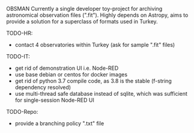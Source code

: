 OBSMAN
Currently a single developer toy-project for archiving astronomical observation files (".fit"). Highly depends on Astropy, aims to provide a solution for a superclass of formats used in Turkey.

TODO-HR:
- contact 4 observatories within Turkey (ask for sample ".fit" files)

TODO-IT:
- get rid of demonstration UI i.e. Node-RED
- use base debian or centos for docker images
- get rid of python 3.7 compile code, as 3.8 is the stable (f-string dependency resolved)
- use multi-thread safe database instead of sqlite, which was sufficient for single-session Node-RED UI

TODO-Repo:
- provide a branching policy ".txt" file
